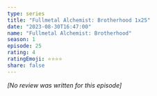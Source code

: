 ```yaml
---
type: series
title: "Fullmetal Alchemist: Brotherhood 1x25"
date: "2023-08-30T16:47:00"
name: "Fullmetal Alchemist: Brotherhood"
season: 1
episode: 25
rating: 4
ratingEmoji: ⭐️⭐️⭐️⭐️
share: false
---
```


_[No review was written for this episode]_
